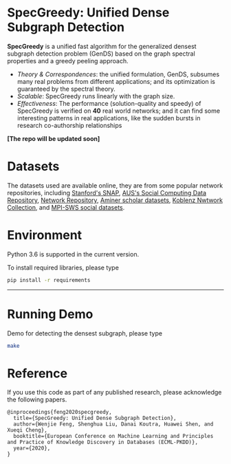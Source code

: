 SpecGreedy: Unified Dense Subgraph Detection
==================
**SpecGreedy** is a unified fast algorithm for the generalized densest subgraph detection problem (GenDS)
based on the graph spectral properties and a greedy peeling approach. 

- _Theory & Correspondences_: the unified formulation, GenDS, subsumes many real problems from different applications; 
                            and its optimization is guaranteed by the spectral theory.
- _Scalable_: SpecGreedy runs linearly with the graph size.
- _Effectiveness_: The performance (solution-quality and speedy) of SpecGreedy is verified on **40** real world networks; 
                 and it can find some interesting patterns in real applications, 
                 like the sudden bursts in research co-authorship relationships    


**[The repo will be updated soon]**

Datasets
========================

The datasets used are available online, they are from some popular network repositories, including 
[Stanford's SNAP](http://snap.stanford.edu/data), 
[AUS's Social Computing Data Repository](http://socialcomputing.asu.edu/), 
[Network Repository](http://networkrepository.com/),
[Aminer scholar datasets](https://www.aminer.cn/data),
[Koblenz Nwtwork Collection](http://konect.uni-koblenz.de/networks/), and
[MPI-SWS social datasets](http://socialnetworks.mpi-sws.org).
  

Environment
=======================
Python 3.6 is supported in the current version.

To install required libraries, please type
```bash
pip install -r requirements
```
----


Running Demo
========================

Demo for detecting the densest subgraph, please type
```bash
make
```


Reference
========================
If you use this code as part of any published research, please acknowledge the following papers.
```
@inproceedings{feng2020specgreedy,
  title={SpecGreedy: Unified Dense Subgraph Detection},
  author={Wenjie Feng, Shenghua Liu, Danai Koutra, Huawei Shen, and Xueqi Cheng},
  booktitle={European Conference on Machine Learning and Principles and Practice of Knowledge Discovery in Databases (ECML-PKDD)},
  year={2020},
}
```
